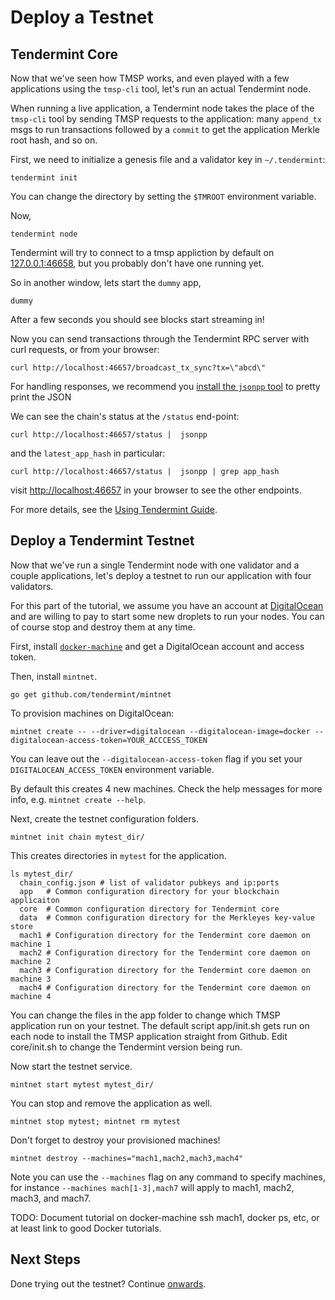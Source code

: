 # Deploy a Testnet

## Tendermint Core

Now that we've seen how TMSP works, and even played with a few applications using the `tmsp-cli` tool,
let's run an actual Tendermint node.

When running a live application, a Tendermint node takes the place of the `tmsp-cli` tool by sending TMSP requests
to the application: many `append_tx` msgs to run transactions followed by a `commit` to get the application Merkle root hash, and so on.

First, we need to initialize a genesis file and a validator key in `~/.tendermint`:

```
tendermint init
```

You can change the directory by setting the `$TMROOT` environment variable.

Now,

```
tendermint node
```

Tendermint will try to connect to a tmsp appliction by default on [127.0.0.1:46658](127.0.0.1:46658), 
but you probably don't have one running yet.

So in another window, lets start the `dummy` app,

```
dummy
```

After a few seconds you should see blocks start streaming in!

Now you can send transactions through the Tendermint RPC server with curl requests, or from your browser:

```
curl http://localhost:46657/broadcast_tx_sync?tx=\"abcd\"
```

For handling responses, we recommend you [install the `jsonpp` tool](http://jmhodges.github.io/jsonpp/) to pretty print the JSON

We can see the chain's status at the `/status` end-point:

```
curl http://localhost:46657/status |  jsonpp
```

and the `latest_app_hash` in particular:

```
curl http://localhost:46657/status |  jsonpp | grep app_hash
```

visit [http://localhost:46657](http://localhost:46657) in your browser to see the other endpoints.

For more details, see the [Using Tendermint Guide](/docs/guides/using-tendermint).

## Deploy a Tendermint Testnet

Now that we've run a single Tendermint node with one validator and a couple applications, 
let's deploy a testnet to run our application with four validators.

For this part of the tutorial, we assume you have an account at [DigitalOcean](https://www.digitalocean.com/) and are willing to 
pay to start some new droplets to run your nodes. You can of course stop and destroy them at any time.

First, install [`docker-machine`](https://docs.docker.com/machine/install-machine/) and get a DigitalOcean account and access token.

Then, install `mintnet`.

```
go get github.com/tendermint/mintnet
```

To provision machines on DigitalOcean:

```
mintnet create -- --driver=digitalocean --digitalocean-image=docker --digitalocean-access-token=YOUR_ACCCESS_TOKEN
```

You can leave out the `--digitalocean-access-token` flag if you set your `DIGITALOCEAN_ACCESS_TOKEN` environment variable.

By default this creates 4 new machines.  Check the help messages for more info, e.g. `mintnet create --help`.

Next, create the testnet configuration folders.

```
mintnet init chain mytest_dir/
```

This creates directories in `mytest` for the application.

```
ls mytest_dir/
  chain_config.json # list of validator pubkeys and ip:ports
  app   # Common configuration directory for your blockchain applicaiton
  core  # Common configuration directory for Tendermint core
  data  # Common configuration directory for the Merkleyes key-value store
  mach1 # Configuration directory for the Tendermint core daemon on machine 1
  mach2 # Configuration directory for the Tendermint core daemon on machine 2
  mach3 # Configuration directory for the Tendermint core daemon on machine 3
  mach4 # Configuration directory for the Tendermint core daemon on machine 4
```

You can change the files in the app folder to change which TMSP application run on your testnet.
The default script app/init.sh gets run on each node to install the TMSP application straight from Github.
Edit core/init.sh to change the Tendermint version being run.

Now start the testnet service.

```
mintnet start mytest mytest_dir/
```

You can stop and remove the application as well.

```
mintnet stop mytest; mintnet rm mytest
```

Don't forget to destroy your provisioned machines!

```
mintnet destroy --machines="mach1,mach2,mach3,mach4"
```

Note you can use the `--machines` flag on any command to specify machines,
for instance `--machines mach[1-3],mach7` will apply to mach1, mach2, mach3, and mach7.

TODO: Document tutorial on docker-machine ssh mach1, docker ps, etc, or at least link to good Docker tutorials.

## Next Steps

Done trying out the testnet? Continue [onwards](/intro/getting-started/next-steps).
